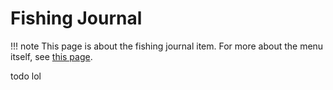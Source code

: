 # Fishing Journal

!!! note
    This page is about the fishing journal item. For more about the menu itself, see [this page](https://lightning-64.github.io/mechanics/fishing-journal).

todo lol